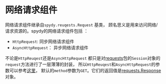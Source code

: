 # 网络请求组件

网络请求组件继承自`spydy.reuqests.Request` 基类， 顾名思义是用来访问网络/请求资源的。spydy的网络请求组件包括 ：

- `HttpRequest`:  同步网络请求组件
- `AsyncHttpRequest`： 异步网络请求组件

不论是`HttpReuqest`还是`AsyncHttpRequest` 都只是对[requests](https://requests.readthedocs.io/en/master/)包的`Session`对象的`request`方法进行了一层薄薄的封装， 所以`HttpReuqest`和`AsyncHttpRequest`的参数可以参考[这里](https://requests.readthedocs.io/en/master/api/)， 默认的`method`参数为`GET`。它们的返回值是[requests.Response](https://requests.readthedocs.io/en/master/api/#requests.Response)对象。


